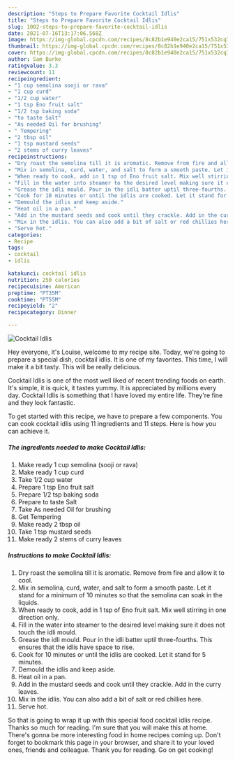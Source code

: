 ```yaml
---
description: "Steps to Prepare Favorite Cocktail Idlis"
title: "Steps to Prepare Favorite Cocktail Idlis"
slug: 1002-steps-to-prepare-favorite-cocktail-idlis
date: 2021-07-16T13:17:06.568Z
image: https://img-global.cpcdn.com/recipes/8c82b1e940e2ca15/751x532cq70/cocktail-idlis-recipe-main-photo.jpg
thumbnail: https://img-global.cpcdn.com/recipes/8c82b1e940e2ca15/751x532cq70/cocktail-idlis-recipe-main-photo.jpg
cover: https://img-global.cpcdn.com/recipes/8c82b1e940e2ca15/751x532cq70/cocktail-idlis-recipe-main-photo.jpg
author: Sam Burke
ratingvalue: 3.3
reviewcount: 11
recipeingredient:
- "1 cup semolina sooji or rava"
- "1 cup curd"
- "1/2 cup water"
- "1 tsp Eno fruit salt"
- "1/2 tsp baking soda"
- "to taste Salt"
- "As needed Oil for brushing"
- " Tempering"
- "2 tbsp oil"
- "1 tsp mustard seeds"
- "2 stems of curry leaves"
recipeinstructions:
- "Dry roast the semolina till it is aromatic. Remove from fire and allow it to cool."
- "Mix in semolina, curd, water, and salt to form a smooth paste. Let it stand for a minimum of 10 minutes so that the semolina can soak in the liquids."
- "When ready to cook, add in 1 tsp of Eno fruit salt. Mix well stirring in one direction only."
- "Fill in the water into steamer to the desired level making sure it does not touch the idli mould."
- "Grease the idli mould. Pour in the idli batter uptil three-fourths. This ensures that the idlis have space to rise."
- "Cook for 10 minutes or until the idlis are cooked. Let it stand for 5 minutes."
- "Demould the idlis and keep aside."
- "Heat oil in a pan."
- "Add in the mustard seeds and cook until they crackle. Add in the curry leaves."
- "Mix in the idlis. You can also add a bit of salt or red chillies here."
- "Serve hot."
categories:
- Recipe
tags:
- cocktail
- idlis

katakunci: cocktail idlis 
nutrition: 250 calories
recipecuisine: American
preptime: "PT35M"
cooktime: "PT55M"
recipeyield: "2"
recipecategory: Dinner

---
```



![Cocktail Idlis](https://img-global.cpcdn.com/recipes/8c82b1e940e2ca15/751x532cq70/cocktail-idlis-recipe-main-photo.jpg)

Hey everyone, it's Louise, welcome to my recipe site. Today, we're going to prepare a special dish, cocktail idlis. It is one of my favorites. This time, I will make it a bit tasty. This will be really delicious.



Cocktail Idlis is one of the most well liked of recent trending foods on earth. It's simple, it is quick, it tastes yummy. It is appreciated by millions every day. Cocktail Idlis is something that I have loved my entire life. They're fine and they look fantastic.


To get started with this recipe, we have to prepare a few components. You can cook cocktail idlis using 11 ingredients and 11 steps. Here is how you can achieve it.

<!--inarticleads1-->

##### The ingredients needed to make Cocktail Idlis:

1. Make ready 1 cup semolina (sooji or rava)
1. Make ready 1 cup curd
1. Take 1/2 cup water
1. Prepare 1 tsp Eno fruit salt
1. Prepare 1/2 tsp baking soda
1. Prepare to taste Salt
1. Take As needed Oil for brushing
1. Get  Tempering
1. Make ready 2 tbsp oil
1. Take 1 tsp mustard seeds
1. Make ready 2 stems of curry leaves




<!--inarticleads2-->

##### Instructions to make Cocktail Idlis:

1. Dry roast the semolina till it is aromatic. Remove from fire and allow it to cool.
1. Mix in semolina, curd, water, and salt to form a smooth paste. Let it stand for a minimum of 10 minutes so that the semolina can soak in the liquids.
1. When ready to cook, add in 1 tsp of Eno fruit salt. Mix well stirring in one direction only.
1. Fill in the water into steamer to the desired level making sure it does not touch the idli mould.
1. Grease the idli mould. Pour in the idli batter uptil three-fourths. This ensures that the idlis have space to rise.
1. Cook for 10 minutes or until the idlis are cooked. Let it stand for 5 minutes.
1. Demould the idlis and keep aside.
1. Heat oil in a pan.
1. Add in the mustard seeds and cook until they crackle. Add in the curry leaves.
1. Mix in the idlis. You can also add a bit of salt or red chillies here.
1. Serve hot.




So that is going to wrap it up with this special food cocktail idlis recipe. Thanks so much for reading. I'm sure that you will make this at home. There's gonna be more interesting food in home recipes coming up. Don't forget to bookmark this page in your browser, and share it to your loved ones, friends and colleague. Thank you for reading. Go on get cooking!
